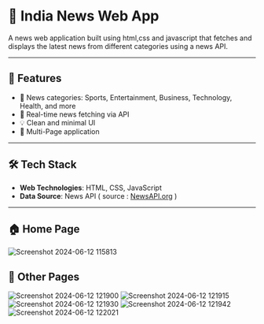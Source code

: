 # 📰 India News Web App

A news web application built using html,css and javascript that fetches and displays the latest news from different categories using a news API.

---

## 📌 Features

- 📂 News categories: Sports, Entertainment, Business, Technology, Health, and more
- 🔄 Real-time news fetching via API
- 💡 Clean and minimal UI
- 📰 Multi-Page application
  
---

## 🛠️ Tech Stack

- **Web Technologies**: HTML, CSS, JavaScript
- **Data Source**: News API ( source : [NewsAPI.org](https://newsapi.org) )

---


## 🏠 Home Page
![Screenshot 2024-06-12 115813](https://github.com/Suhani-01/India-News-WEBAPP/assets/141126352/b1cc58c3-1c53-424c-b5cb-ce862f80bd39)

## 📄 Other Pages
![Screenshot 2024-06-12 121900](https://github.com/Suhani-01/India-News-WEBAPP/assets/141126352/b1fce0c0-ebbd-48fb-8a6c-e592f6217ad3)
![Screenshot 2024-06-12 121915](https://github.com/Suhani-01/India-News-WEBAPP/assets/141126352/ed610eec-c035-4661-abcd-06b23d5ef5f7)
![Screenshot 2024-06-12 121930](https://github.com/Suhani-01/India-News-WEBAPP/assets/141126352/ee326768-9f47-4efd-b072-8930ed7b735e) ![Screenshot 2024-06-12 121942](https://github.com/Suhani-01/India-News-WEBAPP/assets/141126352/668d1500-1292-463a-a9de-0d947685322f)
![Screenshot 2024-06-12 122021](https://github.com/Suhani-01/India-News-WEBAPP/assets/141126352/042a7b96-0aaf-4b69-a0cb-5f197e6d67d8)
